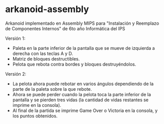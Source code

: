 # arkanoid-assembly

Arkanoid implementado en Assembly MIPS para "Instalación y Reemplazo de Componentes Internos" de 6to año Informática del IPS

Versión 1:

- Paleta en la parte inferior de la pantalla que se mueve de izquierda a derecha con las teclas A y D.
- Matriz de bloques destructibles.
- Pelota que rebota contra bordes y bloques destruyéndolos.

Versión 2:

- La pelota ahora puede rebotar en varios ángulos dependiendo de la parte de la paleta sobre la que rebote.
- Ahora se puede perder cuando la pelota toca la parte inferior de la pantalla y se pierden tres vidas (la cantidad de vidas restantes se imprime en la consola).
- Al final de la partida se imprime Game Over o Victoria en la consola, y los puntos obtenidos.
